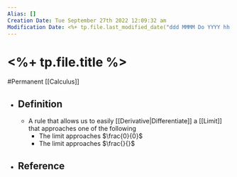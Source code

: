 ```yaml
---
Alias: []
Creation Date: Tue September 27th 2022 12:09:32 am 
Modification Date: <%+ tp.file.last_modified_date("ddd MMMM Do YYYY hh:mm:ss a") %>
---
```

# <%+ tp.file.title %>
#Permanent [[Calculus]]

- ## Definition
	- A rule that allows us to easily [[Derivative|Differentiate]] a [[Limit]] that approaches one of the following
		- The limit approaches $\frac{0}{0}$
		- The limit approaches $\frac{}{}$
- ## Reference